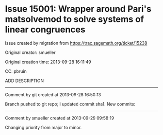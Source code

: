 # Issue 15001: Wrapper around Pari's matsolvemod to solve systems of linear congruences

Issue created by migration from https://trac.sagemath.org/ticket/15238

Original creator: smueller

Original creation time: 2013-09-28 16:11:49

CC:  pbruin

ADD DESCRIPTION


---

Comment by git created at 2013-09-28 16:50:13

Branch pushed to git repo; I updated commit sha1. New commits:


---

Comment by smueller created at 2013-09-29 09:58:19

Changing priority from major to minor.
